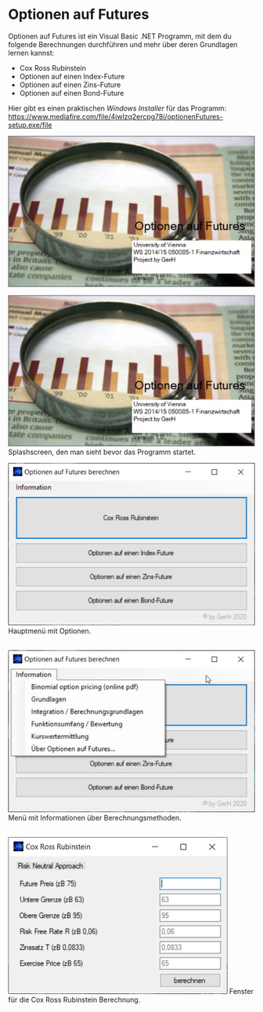 # Optionen auf Futures
Optionen auf Futures ist ein Visual Basic .NET Programm, mit dem du folgende Berechnungen durchführen und mehr über deren Grundlagen lernen kannst:

 - Cox Ross Rubinstein
 - Optionen auf einen Index-Future
 - Optionen auf einen Zins-Future
 - Optionen auf einen Bond-Future

Hier gibt es einen praktischen *Windows Installer* für das Programm: https://www.mediafire.com/file/4jwlzq2ercpg78i/optionenFutures-setup.exe/file


<p align="center">
 
![Splashscreen](screenshot/of-screenshot-1.jpg?raw=true "Splashscreen")

<img src="https://raw.githubusercontent.com/gh28942/OptionenFutures/master/screenshot/of-screenshot-1.jpg">
Splashscreen, den man sieht bevor das Programm startet.


![Hauptmenü](screenshot/of-screenshot-2.jpg?raw=true "Hauptmenü")
Hauptmenü mit Optionen.
<br><br>

![Informationen über Berechnungsmethoden](screenshot/of-screenshot-3.jpg?raw=true "Informationen über Berechnungsmethoden")
Menü mit Informationen über Berechnungsmethoden.
<br><br>

![Cox Ross Rubinstein Berechnung](screenshot/of-screenshot-4.jpg?raw=true "Cox Ross Rubinstein Berechnung")
Fenster für die Cox Ross Rubinstein Berechnung.
<br><br>
</p>
